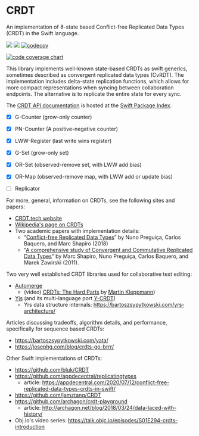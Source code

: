 # CRDT

An implementation of ∂-state based Conflict-free Replicated Data Types (CRDT) in the Swift language.

[![](https://img.shields.io/endpoint?url=https%3A%2F%2Fswiftpackageindex.com%2Fapi%2Fpackages%2Fheckj%2FCRDT%2Fbadge%3Ftype%3Dswift-versions)](https://swiftpackageindex.com/heckj/CRDT)
[![](https://img.shields.io/endpoint?url=https%3A%2F%2Fswiftpackageindex.com%2Fapi%2Fpackages%2Fheckj%2FCRDT%2Fbadge%3Ftype%3Dplatforms)](https://swiftpackageindex.com/heckj/CRDT)
[![codecov](https://codecov.io/gh/heckj/CRDT/branch/main/graph/badge.svg?token=AP68RBHNHM)](https://codecov.io/gh/heckj/CRDT)

[![code coverage chart](https://codecov.io/gh/heckj/CRDT/branch/main/graphs/sunburst.svg?token=AP68RBHNHM)](https://codecov.io/gh/heckj/CRDT)

This library implements well-known state-based CRDTs as swift generics, sometimes described as convergent replicated data types (CvRDT).
The implementation includes delta-state replication functions, which allows for more compact representations when syncing between collaboration endpoints. The alternative is to replicate the entire state for every sync.

The [CRDT API documentation](https://swiftpackageindex.com/heckj/CRDT/main/documentation/crdt) is hosted at the [Swift Package Index](https://swiftpackageindex.com/).

- [X] G-Counter (grow-only counter)
- [X] PN-Counter (A positive-negative counter)
- [X] LWW-Register (last write wins register)
- [X] G-Set (grow-only set)
- [X] OR-Set (observed-remove set, with LWW add bias)
- [X] OR-Map (observed-remove map, with LWW add or update bias)
- [ ] Replicator


For more, general, information on CRDTs, see the following sites and papers:
- [CRDT.tech website](https://crdt.tech)
- [Wikipedia's page on CRDTs](https://en.wikipedia.org/wiki/Conflict-free_replicated_data_type)
- Two academic papers with implementation details:
  - “[Conflict-free Replicated Data Types](https://arxiv.org/pdf/1805.06358.pdf)” by Nuno Preguiça, Carlos Baquero, and Marc Shapiro (2018)
  - “[A comprehensive study of Convergent and Commutative Replicated Data Types](https://hal.inria.fr/inria-00555588/document)” by Marc Shapiro, Nuno Preguiça, Carlos Baquero, and Marek Zawirski (2011).

Two very well established CRDT libraries used for collaborative text editing:
- [Automerge](https://automerge.org)
  - (video) [CRDTs: The Hard Parts](https://youtu.be/x7drE24geUw) by [Martin Kleppmann](https://martin.kleppmann.com/2020/07/06/crdt-hard-parts-hydra.html))
- [Yjs](https://yjs.dev) (and its multi-language port [Y-CRDT](https://github.com/y-crdt))
  - Yrs data structure internals: https://bartoszsypytkowski.com/yrs-architecture/

Articles discussing tradeoffs, algorithm details, and performance, specifically for sequence based CRDTs:
- https://bartoszsypytkowski.com/yata/
- https://josephg.com/blog/crdts-go-brrr/

Other Swift implementations of CRDTs:
- https://github.com/bluk/CRDT
- https://github.com/appdecentral/replicatingtypes
    - article: https://appdecentral.com/2020/07/12/conflict-free-replicated-data-types-crdts-in-swift/
- https://github.com/jamztang/CRDT
- https://github.com/archagon/crdt-playground
  - article: http://archagon.net/blog/2018/03/24/data-laced-with-history/
- Obj.io's video series: https://talk.objc.io/episodes/S01E294-crdts-introduction
